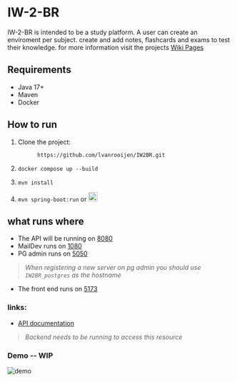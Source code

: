 # IW-2-BR

IW-2-BR is intended to be a study platform. 
A user can create an enviroment per subject. create and add notes, flashcards and exams to test their knowledge.
for more information visit the projects [Wiki Pages](https://github.com/lvanrooijen/IW2BR/wiki)

## Requirements

- Java 17+
- Maven
- Docker

## How to run

1. Clone the project:

             https://github.com/lvanrooijen/IW2BR.git

2. `docker compose up --build`
3. `mvn install`
4. `mvn spring-boot:run`
   or <a href="https://www.youtube.com/watch?v=MtaTKXJ89jk" target="_blank">
  <img 
    src="https://github.com/user-attachments/assets/e2e07ab6-bfc0-4ee8-99cb-d595f129b9ba"
    alt="play button"
    width="21"
    height="21"
  />
</a>


## what runs where

* The API will be running on [8080](http://localhost:8080/)
* MailDev runs on [1080](http://localhost:1080/)
* PG admin runs on [5050](http://localhost:5050/) 
> _When registering a new server on pg admin you should use `IW2BR_postgres` as the hostname_
* The front end runs on [5173](http://http://localhost:5173/)

### links:

* [API documentation](http://localhost:8080/swagger-ui/index.html)
> _Backend needs to be running to access this resource_

### Demo -- WIP

![demo](https://github.com/user-attachments/assets/bb6bdfaa-f375-4b63-ac91-e37286d343e2)


